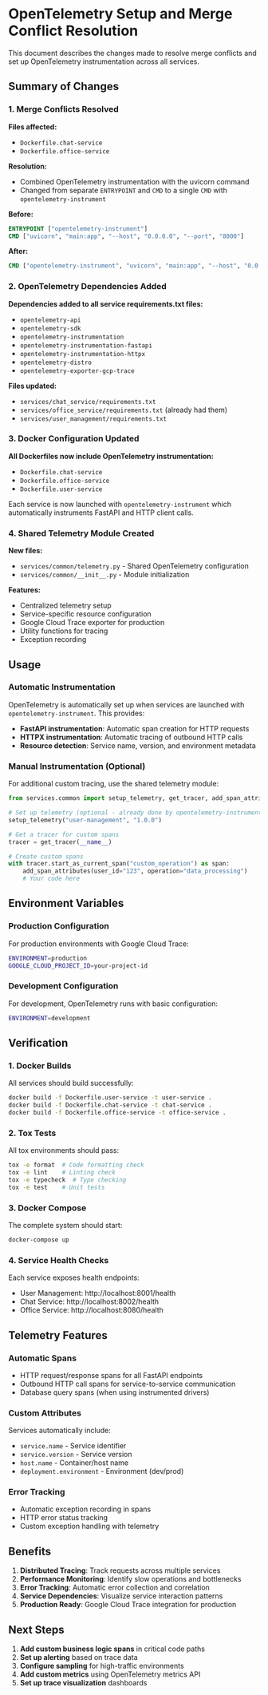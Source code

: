 # OpenTelemetry Setup and Merge Conflict Resolution

This document describes the changes made to resolve merge conflicts and set up OpenTelemetry instrumentation across all services.

## Summary of Changes

### 1. Merge Conflicts Resolved

**Files affected:**
- `Dockerfile.chat-service`
- `Dockerfile.office-service`

**Resolution:**
- Combined OpenTelemetry instrumentation with the uvicorn command
- Changed from separate `ENTRYPOINT` and `CMD` to a single `CMD` with `opentelemetry-instrument`

**Before:**
```dockerfile
ENTRYPOINT ["opentelemetry-instrument"]
CMD ["uvicorn", "main:app", "--host", "0.0.0.0", "--port", "8000"]
```

**After:**
```dockerfile
CMD ["opentelemetry-instrument", "uvicorn", "main:app", "--host", "0.0.0.0", "--port", "8000"]
```

### 2. OpenTelemetry Dependencies Added

**Dependencies added to all service requirements.txt files:**
- `opentelemetry-api`
- `opentelemetry-sdk`
- `opentelemetry-instrumentation`
- `opentelemetry-instrumentation-fastapi`
- `opentelemetry-instrumentation-httpx`
- `opentelemetry-distro`
- `opentelemetry-exporter-gcp-trace`

**Files updated:**
- `services/chat_service/requirements.txt`
- `services/office_service/requirements.txt` (already had them)
- `services/user_management/requirements.txt`

### 3. Docker Configuration Updated

**All Dockerfiles now include OpenTelemetry instrumentation:**

- `Dockerfile.chat-service`
- `Dockerfile.office-service` 
- `Dockerfile.user-service`

Each service is now launched with `opentelemetry-instrument` which automatically instruments FastAPI and HTTP client calls.

### 4. Shared Telemetry Module Created

**New files:**
- `services/common/telemetry.py` - Shared OpenTelemetry configuration
- `services/common/__init__.py` - Module initialization

**Features:**
- Centralized telemetry setup
- Service-specific resource configuration
- Google Cloud Trace exporter for production
- Utility functions for tracing
- Exception recording

## Usage

### Automatic Instrumentation

OpenTelemetry is automatically set up when services are launched with `opentelemetry-instrument`. This provides:

- **FastAPI instrumentation**: Automatic span creation for HTTP requests
- **HTTPX instrumentation**: Automatic tracing of outbound HTTP calls
- **Resource detection**: Service name, version, and environment metadata

### Manual Instrumentation (Optional)

For additional custom tracing, use the shared telemetry module:

```python
from services.common import setup_telemetry, get_tracer, add_span_attributes

# Set up telemetry (optional - already done by opentelemetry-instrument)
setup_telemetry("user-management", "1.0.0")

# Get a tracer for custom spans
tracer = get_tracer(__name__)

# Create custom spans
with tracer.start_as_current_span("custom_operation") as span:
    add_span_attributes(user_id="123", operation="data_processing")
    # Your code here
```

## Environment Variables

### Production Configuration

For production environments with Google Cloud Trace:

```bash
ENVIRONMENT=production
GOOGLE_CLOUD_PROJECT_ID=your-project-id
```

### Development Configuration

For development, OpenTelemetry runs with basic configuration:

```bash
ENVIRONMENT=development
```

## Verification

### 1. Docker Builds

All services should build successfully:

```bash
docker build -f Dockerfile.user-service -t user-service .
docker build -f Dockerfile.chat-service -t chat-service .
docker build -f Dockerfile.office-service -t office-service .
```

### 2. Tox Tests

All tox environments should pass:

```bash
tox -e format  # Code formatting check
tox -e lint    # Linting check
tox -e typecheck  # Type checking
tox -e test    # Unit tests
```

### 3. Docker Compose

The complete system should start:

```bash
docker-compose up
```

### 4. Service Health Checks

Each service exposes health endpoints:

- User Management: http://localhost:8001/health
- Chat Service: http://localhost:8002/health  
- Office Service: http://localhost:8080/health

## Telemetry Features

### Automatic Spans

- HTTP request/response spans for all FastAPI endpoints
- Outbound HTTP call spans for service-to-service communication
- Database query spans (when using instrumented drivers)

### Custom Attributes

Services automatically include:
- `service.name` - Service identifier
- `service.version` - Service version
- `host.name` - Container/host name
- `deployment.environment` - Environment (dev/prod)

### Error Tracking

- Automatic exception recording in spans
- HTTP error status tracking
- Custom exception handling with telemetry

## Benefits

1. **Distributed Tracing**: Track requests across multiple services
2. **Performance Monitoring**: Identify slow operations and bottlenecks
3. **Error Tracking**: Automatic error collection and correlation
4. **Service Dependencies**: Visualize service interaction patterns
5. **Production Ready**: Google Cloud Trace integration for production

## Next Steps

1. **Add custom business logic spans** in critical code paths
2. **Set up alerting** based on trace data
3. **Configure sampling** for high-traffic environments
4. **Add custom metrics** using OpenTelemetry metrics API
5. **Set up trace visualization** dashboards 
